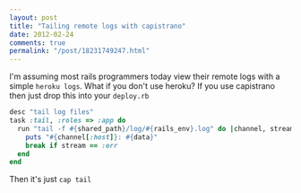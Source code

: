 ```yaml
---
layout: post
title: "Tailing remote logs with capistrano"
date: 2012-02-24
comments: true
permalink: "/post/18231749247.html"
---
```


I'm assuming most rails programmers today view their remote logs with a simple <code>heroku logs</code>. What if you don't use heroku? If you use capistrano then just drop this into your <code>deploy.rb</code>

``` ruby
desc "tail log files"
task :tail, :roles => :app do
  run "tail -f #{shared_path}/log/#{rails_env}.log" do |channel, stream, data|
    puts "#{channel[:host]}: #{data}"
    break if stream == :err
  end
end
```

Then it's just <code>cap tail</code>

